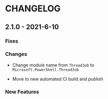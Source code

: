 # CHANGELOG

## 2.1.0 - 2021-6-10

### Fixes

### Changes

- Change module name from `ThreadJob` to `Microsoft.PowerShell.ThreadJob`

- Move to new automated CI build and publish

### New Features
